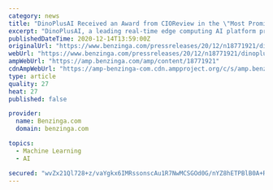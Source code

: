 ```yaml
---
category: news
title: "DinoPlusAI Received an Award from CIOReview in the \"Most Promising AI Solution Providers 2020\""
excerpt: "DinoPlusAI, a leading real-time edge computing AI platform provider, received an award from CIOReview in the \"Most Promising"
publishedDateTime: 2020-12-14T13:59:00Z
originalUrl: "https://www.benzinga.com/pressreleases/20/12/n18771921/dinoplusai-received-an-award-from-cioreview-in-the-most-promising-ai-solution-providers-2020"
webUrl: "https://www.benzinga.com/pressreleases/20/12/n18771921/dinoplusai-received-an-award-from-cioreview-in-the-most-promising-ai-solution-providers-2020"
ampWebUrl: "https://amp.benzinga.com/amp/content/18771921"
cdnAmpWebUrl: "https://amp-benzinga-com.cdn.ampproject.org/c/s/amp.benzinga.com/amp/content/18771921"
type: article
quality: 27
heat: 27
published: false

provider:
  name: Benzinga.com
  domain: benzinga.com

topics:
  - Machine Learning
  - AI

secured: "wvZx21Ql728+z/vaYgkx6IMRssonscAu1R7NwMCSGOd0G/nYZ8hETPBlB0A+RphFep7BrUqTGhxa2yK0FIROLwKHJi05aqFcPep6GwxsL6I86Xl4FOow6ucd1zYIm26aVTpC84Q6peMEu2VJ+2IrfYlj/LgoGcWjGbo07zYmQCHR/v9OXObeJsXeMCHO/csyDLUrH4GgLNNhnMcjvFetdMEsRiWP45XsPm9ndfY+EP1ALhd+PD1JRCnagSRfcCarefOWq4VwnuyyR0h3kDCYdfPG0mONh928XS1pIzjVOgzlbXWMONRnmCQEJ37F3sug5TLk42+J5fWBSsoiFfswTORx1Bqq5zzj3Cv6Wku0TPM=;3NPTCxDOZYl5iedQGsFTKQ=="
---
```



